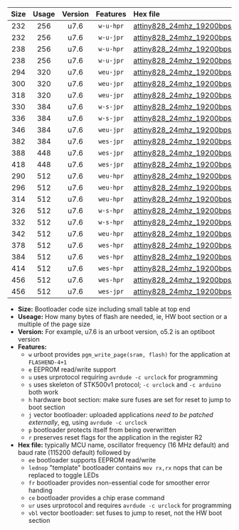 |Size|Usage|Version|Features|Hex file|
|:-:|:-:|:-:|:-:|:--|
|232|256|u7.6|`w-u-hpr`|[attiny828_24mhz_19200bps_ur.hex](https://raw.githubusercontent.com/stefanrueger/urboot/main/attiny828_24mhz_19200bps_ur.hex)|
|232|256|u7.6|`w-u-jpr`|[attiny828_24mhz_19200bps_ur_vbl.hex](https://raw.githubusercontent.com/stefanrueger/urboot/main/attiny828_24mhz_19200bps_ur_vbl.hex)|
|238|256|u7.6|`w-u-hpr`|[attiny828_24mhz_19200bps_lednop_ur.hex](https://raw.githubusercontent.com/stefanrueger/urboot/main/attiny828_24mhz_19200bps_lednop_ur.hex)|
|238|256|u7.6|`w-u-jpr`|[attiny828_24mhz_19200bps_lednop_ur_vbl.hex](https://raw.githubusercontent.com/stefanrueger/urboot/main/attiny828_24mhz_19200bps_lednop_ur_vbl.hex)|
|294|320|u7.6|`weu-jpr`|[attiny828_24mhz_19200bps_ee_ur_vbl.hex](https://raw.githubusercontent.com/stefanrueger/urboot/main/attiny828_24mhz_19200bps_ee_ur_vbl.hex)|
|300|320|u7.6|`weu-jpr`|[attiny828_24mhz_19200bps_ee_lednop_ur_vbl.hex](https://raw.githubusercontent.com/stefanrueger/urboot/main/attiny828_24mhz_19200bps_ee_lednop_ur_vbl.hex)|
|318|320|u7.6|`weu-jpr`|[attiny828_24mhz_19200bps_ee_lednop_fr_ur_vbl.hex](https://raw.githubusercontent.com/stefanrueger/urboot/main/attiny828_24mhz_19200bps_ee_lednop_fr_ur_vbl.hex)|
|330|384|u7.6|`w-s-jpr`|[attiny828_24mhz_19200bps_vbl.hex](https://raw.githubusercontent.com/stefanrueger/urboot/main/attiny828_24mhz_19200bps_vbl.hex)|
|336|384|u7.6|`w-s-jpr`|[attiny828_24mhz_19200bps_lednop_vbl.hex](https://raw.githubusercontent.com/stefanrueger/urboot/main/attiny828_24mhz_19200bps_lednop_vbl.hex)|
|346|384|u7.6|`weu-jpr`|[attiny828_24mhz_19200bps_ee_lednop_fr_ce_ur_vbl.hex](https://raw.githubusercontent.com/stefanrueger/urboot/main/attiny828_24mhz_19200bps_ee_lednop_fr_ce_ur_vbl.hex)|
|382|384|u7.6|`wes-jpr`|[attiny828_24mhz_19200bps_ee_vbl.hex](https://raw.githubusercontent.com/stefanrueger/urboot/main/attiny828_24mhz_19200bps_ee_vbl.hex)|
|388|448|u7.6|`wes-jpr`|[attiny828_24mhz_19200bps_ee_lednop_vbl.hex](https://raw.githubusercontent.com/stefanrueger/urboot/main/attiny828_24mhz_19200bps_ee_lednop_vbl.hex)|
|418|448|u7.6|`wes-jpr`|[attiny828_24mhz_19200bps_ee_lednop_fr_vbl.hex](https://raw.githubusercontent.com/stefanrueger/urboot/main/attiny828_24mhz_19200bps_ee_lednop_fr_vbl.hex)|
|290|512|u7.6|`weu-hpr`|[attiny828_24mhz_19200bps_ee_ur.hex](https://raw.githubusercontent.com/stefanrueger/urboot/main/attiny828_24mhz_19200bps_ee_ur.hex)|
|296|512|u7.6|`weu-hpr`|[attiny828_24mhz_19200bps_ee_lednop_ur.hex](https://raw.githubusercontent.com/stefanrueger/urboot/main/attiny828_24mhz_19200bps_ee_lednop_ur.hex)|
|314|512|u7.6|`weu-hpr`|[attiny828_24mhz_19200bps_ee_lednop_fr_ur.hex](https://raw.githubusercontent.com/stefanrueger/urboot/main/attiny828_24mhz_19200bps_ee_lednop_fr_ur.hex)|
|326|512|u7.6|`w-s-hpr`|[attiny828_24mhz_19200bps.hex](https://raw.githubusercontent.com/stefanrueger/urboot/main/attiny828_24mhz_19200bps.hex)|
|332|512|u7.6|`w-s-hpr`|[attiny828_24mhz_19200bps_lednop.hex](https://raw.githubusercontent.com/stefanrueger/urboot/main/attiny828_24mhz_19200bps_lednop.hex)|
|342|512|u7.6|`weu-hpr`|[attiny828_24mhz_19200bps_ee_lednop_fr_ce_ur.hex](https://raw.githubusercontent.com/stefanrueger/urboot/main/attiny828_24mhz_19200bps_ee_lednop_fr_ce_ur.hex)|
|378|512|u7.6|`wes-hpr`|[attiny828_24mhz_19200bps_ee.hex](https://raw.githubusercontent.com/stefanrueger/urboot/main/attiny828_24mhz_19200bps_ee.hex)|
|384|512|u7.6|`wes-hpr`|[attiny828_24mhz_19200bps_ee_lednop.hex](https://raw.githubusercontent.com/stefanrueger/urboot/main/attiny828_24mhz_19200bps_ee_lednop.hex)|
|414|512|u7.6|`wes-hpr`|[attiny828_24mhz_19200bps_ee_lednop_fr.hex](https://raw.githubusercontent.com/stefanrueger/urboot/main/attiny828_24mhz_19200bps_ee_lednop_fr.hex)|
|456|512|u7.6|`wes-hpr`|[attiny828_24mhz_19200bps_ee_lednop_fr_ce.hex](https://raw.githubusercontent.com/stefanrueger/urboot/main/attiny828_24mhz_19200bps_ee_lednop_fr_ce.hex)|
|456|512|u7.6|`wes-jpr`|[attiny828_24mhz_19200bps_ee_lednop_fr_ce_vbl.hex](https://raw.githubusercontent.com/stefanrueger/urboot/main/attiny828_24mhz_19200bps_ee_lednop_fr_ce_vbl.hex)|

- **Size:** Bootloader code size including small table at top end
- **Useage:** How many bytes of flash are needed, ie, HW boot section or a multiple of the page size
- **Version:** For example, u7.6 is an urboot version, o5.2 is an optiboot version
- **Features:**
  + `w` urboot provides `pgm_write_page(sram, flash)` for the application at `FLASHEND-4+1`
  + `e` EEPROM read/write support
  + `u` uses urprotocol requiring `avrdude -c urclock` for programming
  + `s` uses skeleton of STK500v1 protocol; `-c urclock` and `-c arduino` both work
  + `h` hardware boot section: make sure fuses are set for reset to jump to boot section
  + `j` vector bootloader: uploaded applications *need to be patched externally*, eg, using `avrdude -c urclock`
  + `p` bootloader protects itself from being overwritten
  + `r` preserves reset flags for the application in the register R2
- **Hex file:** typically MCU name, oscillator frequency (16 MHz default) and baud rate (115200 default) followed by
  + `ee` bootloader supports EEPROM read/write
  + `lednop` "template" bootloader contains `mov rx,rx` nops that can be replaced to toggle LEDs
  + `fr` bootloader provides non-essential code for smoother error handing
  + `ce` bootloader provides a chip erase command
  + `ur` uses urprotocol and requires `avrdude -c urclock` for programming
  + `vbl` vector bootloader: set fuses to jump to reset, not the HW boot section
